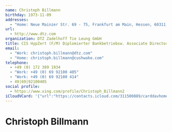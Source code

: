 ```yaml
---
name: Christoph Billmann
birthday: 1973-11-09
addresses:
  - "Home: Neue Mainzer Str. 69 - 75, Frankfurt am Main, Hessen, 60311, DE"
url:
  - http://www.dtz.com
organization: DTZ Zadelhoff Tie Leung GmbH
title: CIS HypZert (F/M) Diplomierter Bankbetriebsw. Associate Director Valuation
email:
  - "Work: christoph.billmann@dtz.com"
  - "Home: christoph.billmann@cushwake.com"
telephone:
  - +49 (0) 172 389 1934
  - "Work: +49 (0) 69 92100 405"
  - "Work: +49 (0) 69 92100 414"
  - 49|69|92100405
social profile:
  - https://www.xing.com/profile/Christoph_Billmann2
iCloudVCard: '{"url":"https://contacts.icloud.com/311500889/carddavhome/card/YzgzZDIyNjAtYzg3NC00ZjlmLThlZDktODRlNzlkMGVlNGM5.vcf","etag":"\"kmfhemzo\"","data":"BEGIN:VCARD\r\nVERSION:3.0\r\nFN:\r\nN:Billmann;Christoph;;;\r\nUID:c83d2260-c874-4f9f-8ed9-84e79d0ee4c9\r\nBDAY;VALUE=date:1973-11-09\r\nADR;TYPE=HOME:;;Neue Mainzer Str. 69 - 75;Frankfurt am Main;Hessen;60311;DE\r\n ;\r\nWP1.X-ABLABEL:Work\r\nWP2.X-ABLABEL:Work\r\nWP3.X-ABLABEL:Work\r\nitem0.X-ABLABEL:xing\r\nPRODID:ez-vcard 0.9.13-fc\r\nREV:2025-04-03T22:06:33Z\r\nURL:http://www.dtz.com\r\nORG:DTZ Zadelhoff Tie Leung GmbH;\r\nTITLE:CIS HypZert (F/M) Diplomierter Bankbetriebsw. Associate Director Valu\r\n ation\r\nEMAIL;TYPE=WORK:christoph.billmann@dtz.com\r\nEMAIL;TYPE=HOME:christoph.billmann@cushwake.com\r\nPHOTO;VALUE=uri:https://gateway.icloud.com/contacts/311500889/ck/card/5eee7\r\n da19f43eed7faca71f966c254ed\r\nTEL;TYPE=CELL:+49 (0) 172 389 1934\r\nTEL;TYPE=WORK:+49 (0) 69 92100 405\r\nTEL;TYPE=WORK:+49 (0) 69 92100 414\r\nTEL:49|69|92100405\r\nitem0.X-SOCIALPROFILE;X-USER=Christoph_Billmann2:https://www.xing.com/profi\r\n le/Christoph_Billmann2\r\nEND:VCARD"}'
---
```

# Christoph Billmann
